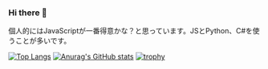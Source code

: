 ### Hi there 👋

<!--
**tamago572/tamago572** is a ✨ _special_ ✨ repository because its `README.md` (this file) appears on your GitHub profile.

Here are some ideas to get you started:

- 🔭 I’m currently working on ...
- 🌱 I’m currently learning ...
- 👯 I’m looking to collaborate on ...
- 🤔 I’m looking for help with ...
- 💬 Ask me about ...
- 📫 How to reach me: ...
- 😄 Pronouns: ...
- ⚡ Fun fact: ...
-->

個人的にはJavaScriptが一番得意かな？と思っています。JSとPython、C#を使うことが多いです。

[![Top Langs](https://github-readme-stats.vercel.app/api/top-langs/?username=tamago572)](https://github.com/anuraghazra/github-readme-stats)
[![Anurag's GitHub stats](https://github-readme-stats.vercel.app/api?username=tamago572)](https://github.com/anuraghazra/github-readme-stats)
[![trophy](https://github-profile-trophy.vercel.app/?username=tamago572)](https://github.com/ryo-ma/github-profile-trophy)
